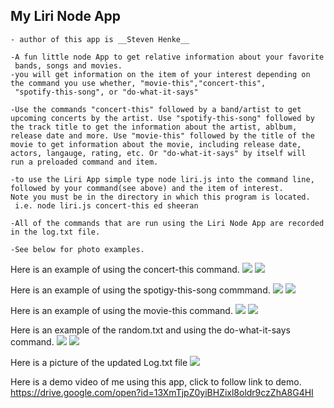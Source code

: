 ## My Liri Node App
    - author of this app is __Steven Henke__

    -A fun little node App to get relative information about your favorite
     bands, songs and movies.
    -you will get information on the item of your interest depending on the command you use whether, "movie-this","concert-this",         
     "spotify-this-song", or "do-what-it-says" 
    
    -Use the commands "concert-this" followed by a band/artist to get upcoming concerts by the artist. Use "spotify-this-song" followed by      the track title to get the information about the artist, ablbum, release date and more. Use "movie-this" followed by the title of the      movie to get information about the movie, including release date, actors, langauge, rating, etc. Or "do-what-it-says" by itself will        run a preloaded command and item.
   
    -to use the Liri App simple type node liri.js into the command line, followed by your command(see above) and the item of interest.          Note you must be in the directory in which this program is located.
     i.e. node liri.js concert-this ed sheeran
   
    -All of the commands that are run using the Liri Node App are recorded in the log.txt file.
   
    -See below for photo examples.

Here is an example of using the concert-this command.
![](./pictures/movie-this.PNG)
![](./pictures/concert-this-output.PNG)

Here is an example of using the spotigy-this-song commmand.
![](./pictures/spotify.png)
![](./pictures/spotify-output.PNG)

Here is an example of using the movie-this command.
![](./pictures/concert-this.PNG)
![](./pictures/concert-this-output.PNG)

Here is an example of the random.txt and using the do-what-it-says command.
![](./pictures/randomtxt.PNG)
![](./pictures/do-what-it-says.PNG)

Here is a picture of the updated Log.txt file
![](./pictures/logtxt.PNG)

Here is a demo video of me using this app, click to follow link to demo.
https://drive.google.com/open?id=13XmTjpZ0yiBHZixl8oldr9czZhA8G4HI
